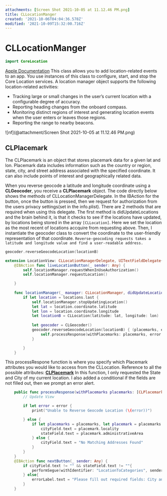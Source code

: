 ```yaml
---
attachments: [Screen Shot 2021-10-05 at 11.12.46 PM.png]
title: CLLocationManger
created: '2021-10-06T04:04:36.578Z'
modified: '2021-10-09T15:32:00.716Z'
---
```


# CLLocationManger

```swift
import CoreLocation
```
[Apple Documentation](https://developer.apple.com/documentation/corelocation/cllocationmanager)
This class allows you to add location-related events to an app.
You use instances of this class to configure, start, and stop the Core Location services. A location manager object supports the following location-related activities:
- Tracking large or small changes in the user’s current location with a configurable degree of accuracy.
- Reporting heading changes from the onboard compass.
- Monitoring distinct regions of interest and generating location events when the user enters or leaves those regions.
- Reporting the range to nearby beacons.

![nf](@attachment/Screen Shot 2021-10-05 at 11.12.46 PM.png)

## CLPlacemark 
The CLPlacemark is an object that stores placemark data for a given lat and lon. Placemark data includes information such as the country or region, state, city, and street address associated with the specified coordinate. It can also include points of interest and geographically related data.

When you reverse geocode a latitude and longitude coordinate using a **CLGeocoder**, you receive a **CLPlacemark** object. The code directly below shows the methods of CLLocationManagerDelegate. In the IBAction for the button, once the button is pressed, then we request for authorization from the users privacy settings(set in the info.plist). There are 2 methods that are required when using this delegate. The first method is didUpdateLocations and the brain behind it, is that it checks to see if the locations have updated, by locations being stored in the array ``[CLLocation]``. Here we set the location as the most recent of locations accquire from requesting above. Then, I instantiate the geocoder class to convert the coordinate to the user-friendly representation of that coordinate. ``Reverse-geocoding requests takes a latitude and longitude value and find a user-readable address.``
```swift 
geocoder.reverseGeocodeLocation(locationB) 
```


```swift
extension LocationView: CLLocationManagerDelegate, UITextFieldDelegate{
    @IBAction func liveLocationButton(_ sender: Any) {
        self.locationManager.requestWhenInUseAuthorization()
        self.locationManager.requestLocation()

    }
    
    func locationManager(_ manager: CLLocationManager, didUpdateLocations locations: [CLLocation]) {
        if let location = locations.last {
            self.locationManager.stopUpdatingLocation()
            let lat = location.coordinate.latitude
            let lon = location.coordinate.longitude
            let locationB = CLLocation(latitude: lat, longitude: lon)
            
            let geocoder = CLGeocoder()
            geocoder.reverseGeocodeLocation(locationB) { (placemarks, error) in
                self.processResponse(withPlacemarks: placemarks, error: error)
            }

        }
    }
```
This processRespone function is where you specify which Placemark attributes you would like to access from the CLLocation. Reference to all the possible attributes: [**CLPlacemark**](https://developer.apple.com/documentation/corelocation/clplacemark)
In this function, I only requested the State and City of my current location. I also added a conditional if the fields are not filled out, then we prompt an error alert.

```swift
    public func processResponse(withPlacemarks placemarks: [CLPlacemark]?, error: Error?) {
        // Update View

        if let error = error {
            print("Unable to Reverse Geocode Location (\(error))")

        } else {
            if let placemarks = placemarks, let placemark = placemarks.first {
                cityField.text = placemark.locality
                stateField.text = placemark.administrativeArea
            } else {
                cityField.text = "No Matching Addresses Found"
            }
        }
    }
    @IBAction func nextButton(_ sender: Any) {
        if cityField.text != "" && stateField.text != ""{
            performSegue(withIdentifier: "LocationToCategories", sender: self)
        } else{
            errorLabel.text = "Please fill out required fields: City and State"
        }
    }
```

